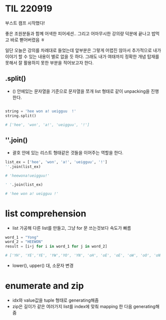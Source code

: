 # TIL  220919

부스트 캠프 시작했다!

좋은 조원분들과 함꼐 어색한 피어세션.. 그리고 어마무시한 강의량 덕분에 끝나고 밥먹고 바로 뻗어버렸음 ㅎ

일단 오늘은 강의를 차례대로 들었는데 앞부분은 그렇게 어렵진 않아서 추가적으로 내가 이야기 할 수 있는 내용이 별로 없을 듯 하다. 
그래도 내가 여태까지 정확한 개념 탑재를 못해서 잘 활용하지 못한 부분을 적어보고자 한다. 


## .split()

- () 안에있는 문자열을 기준으로 문자열을 쪼개 list 형태로 같이 unpacking을 진행한다.

~~~python

string = 'hee won a! ueigguu  !'
string.split()

# ['hee', 'won', 'a!', 'ueigguu', '!']
~~~

## ''.join()

- 괄호 안에 있는 리스트 형태같은 것들을 이어주는 역할을 한다.

~~~python
list_ex = ['hee', 'won', 'a!', 'ueigguu', '!']
''.join(list_ex)

# 'heewona!ueigguu!'

' '.join(list_ex)

# 'hee won a! ueigguu !'
~~~

# list comprehension

- list 가공해 다른 list를 만들고, 그냥 for 문 쓰는것보다 속도가 빠름

~~~python
word_1 = "Yong"
word_2 = "HEEWON"
result = [i+j for i in word_1 for j in word_2]

# ['YH', 'YE','YE', 'YW','YO', 'YN', 'oH', 'oE', 'oE', 'oW', 'oO', 'oN', 'nH', 'nE', 'nE', 'nW', 'nO', 'nN', 'gH', 'gE', 'gE', 'gW', 'gO', 'gN']
~~~
- lower(), upper() 대, 소문자 변경


# enumerate and zip

- idx와 value값을 tuple 형태로 generating해줌
- zip은 길이가 같은 여러가지 list를 index에 맞춰 mapping 한 다음 generating해줌
